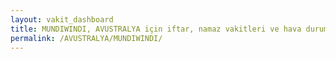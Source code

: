 ```yaml
---
layout: vakit_dashboard
title: MUNDIWINDI, AVUSTRALYA için iftar, namaz vakitleri ve hava durumu - ilçe/eyalet seç
permalink: /AVUSTRALYA/MUNDIWINDI/
---
```


<script type="text/javascript">
  var GLOBAL_COUNTRY = 'AVUSTRALYA';
  var GLOBAL_CITY = 'MUNDIWINDI';
  var GLOBAL_STATE = '';
  var lat = 72;
  var lon = 21;
</script>
